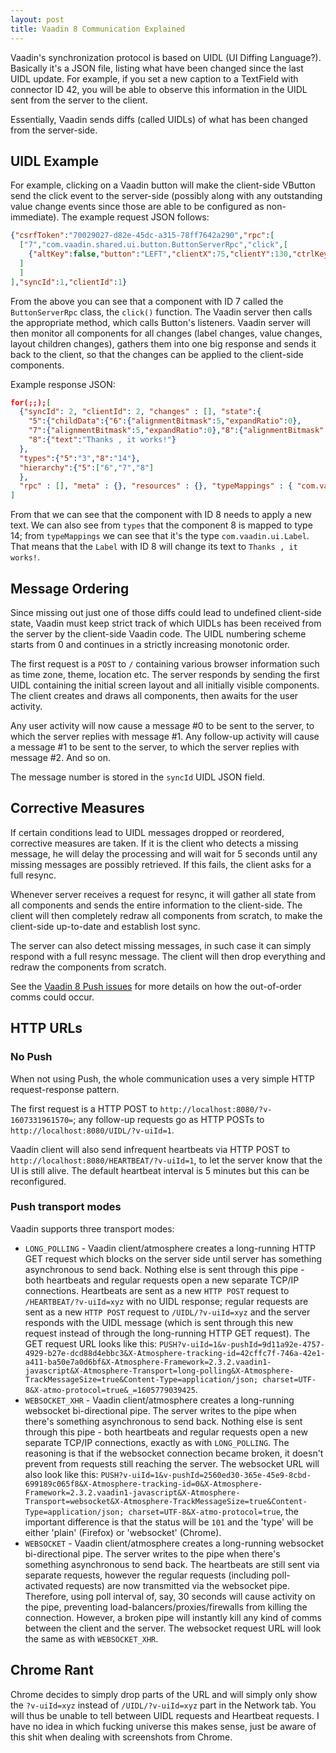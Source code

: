 ```yaml
---
layout: post
title: Vaadin 8 Communication Explained
---
```


Vaadin's synchronization protocol is based on UIDL (UI Diffing Language?).
Basically it's a JSON file, listing what have been changed since the last UIDL update. For example,
if you set a new caption to a TextField with connector ID 42, you will be able to
observe this information in the UIDL sent from the server to the client.

Essentially, Vaadin sends diffs (called UIDLs) of what has been changed from the server-side.

## UIDL Example

For example, clicking on a Vaadin button will make the client-side VButton send
the click event to the server-side (possibly along with any outstanding value change events since those
are able to be configured as non-immediate). The example request JSON follows:

```json
{"csrfToken":"70029027-d82e-45dc-a315-78ff7642a290","rpc":[
  ["7","com.vaadin.shared.ui.button.ButtonServerRpc","click",[
    {"altKey":false,"button":"LEFT","clientX":75,"clientY":130,"ctrlKey":false,"metaKey":false,"relativeX":38,"relativeY":19,"shiftKey":false,"type":1}
  ]
  ]
],"syncId":1,"clientId":1}
```

From the above you can see that a component with ID 7 called the `ButtonServerRpc` class, the `click()` function.
The Vaadin server then calls the appropriate method, which calls Button's listeners.
Vaadin server will then monitor all components for all changes (label changes, value changes, layout children changes),
gathers them into one big response and sends it back to the client, so that the changes can be applied
to the client-side components.

Example response JSON:

```json
for(;;);[
  {"syncId": 2, "clientId": 2, "changes" : [], "state":{
    "5":{"childData":{"6":{"alignmentBitmask":5,"expandRatio":0},
    "7":{"alignmentBitmask":5,"expandRatio":0},"8":{"alignmentBitmask":5,"expandRatio":0}}},
    "8":{"text":"Thanks , it works!"}
  },
  "types":{"5":"3","8":"14"}, 
  "hierarchy":{"5":["6","7","8"]
  }, 
  "rpc" : [], "meta" : {}, "resources" : {}, "typeMappings" : { "com.vaadin.ui.Label" : 14 }, "typeInheritanceMap" : { "14" : 7 , "3" : 10 , "4" : 7 , "10" : 12 , "12" : 4 , "7" : 9 }, "timings":[229, 0]}
]
```

From that we can see that the component with ID 8
needs to apply a new text. We can also see from `types` that the component 8 is mapped to type 14;
from `typeMappings` we can see that it's the type `com.vaadin.ui.Label`. That means
that the `Label` with ID 8 will change its text to `Thanks , it works!`.

## Message Ordering

Since missing out just one of those diffs could lead to undefined client-side state,
Vaadin must keep strict track of which UIDLs has been received from the server by the client-side Vaadin code.
The UIDL numbering scheme starts from 0 and continues in a strictly increasing monotonic
order.

The first request is a `POST` to `/` containing various browser information such as time zone,
theme, location etc. The server responds by sending the first UIDL containing the initial screen
layout and all initially visible components. The client creates and draws all components,
then awaits for the user activity.

Any user activity will now cause a message #0 to be sent to the server, to which the server replies with message #1.
Any follow-up activity will cause a message #1 to be sent to the server, to which the server replies with message #2.
And so on.

The message number is stored in the `syncId` UIDL JSON field.

## Corrective Measures

If certain conditions lead to UIDL messages dropped or reordered, corrective measures are taken.
If it is the client who detects a missing message, he will delay the processing and will wait for 5 seconds
until any missing messages are possibly retrieved. If this fails, the client asks for a full resync.

Whenever server receives a request for resync, it will gather all state from all components
and sends the entire information to the client-side. The client will then completely redraw all
components from scratch, to make the client-side up-to-date and establish lost sync.

The server can also detect missing messages, in such case it can simply respond with a full resync
message. The client will then drop everything and redraw the components from scratch.

See the [Vaadin 8 Push issues](../Vaadin8-push-issues/) for more details on how the out-of-order
comms could occur.

## HTTP URLs

### No Push

When not using Push, the whole communication uses a very simple HTTP request-response pattern.

The first request is a HTTP POST to `http://localhost:8080/?v-1607331961570=`;
any follow-up requests go as HTTP POSTs to `http://localhost:8080/UIDL/?v-uiId=1`.

Vaadin client will also send infrequent heartbeats via HTTP POST to `http://localhost:8080/HEARTBEAT/?v-uiId=1`,
to let the server know that the UI is still alive. The default heartbeat interval is 5 minutes but
this can be reconfigured.

### Push transport modes

Vaadin supports three transport modes:

* `LONG_POLLING` - Vaadin client/atmosphere creates a long-running HTTP GET request which
  blocks on the server side until server has something asynchronous to send back. Nothing else
  is sent through this pipe - both heartbeats and regular requests open a new separate
  TCP/IP connections. Heartbeats are sent
  as a new `HTTP POST` request to `/HEARTBEAT/?v-uiId=xyz` with no UIDL response;
  regular requests are sent as a new `HTTP POST` request to
  `/UIDL/?v-uiId=xyz` and the server responds with the UIDL message
  (which is sent through this new request instead of through the long-running HTTP GET request).
  The GET request URL looks like this: `PUSH?v-uiId=1&v-pushId=9d11a92e-4757-4929-b27e-dcd88d4ebbc3&X-Atmosphere-tracking-id=42cffc7f-746a-42e1-a411-ba50e7a0d6bf&X-Atmosphere-Framework=2.3.2.vaadin1-javascript&X-Atmosphere-Transport=long-polling&X-Atmosphere-TrackMessageSize=true&Content-Type=application/json; charset=UTF-8&X-atmo-protocol=true&_=1605779039425`.
* `WEBSOCKET_XHR` - Vaadin client/atmosphere creates a long-running websocket bi-directional pipe.
  The server writes to the pipe when there's something asynchronous to send back. Nothing else
  is sent through this pipe - both heartbeats and regular requests open a new separate
  TCP/IP connections, exactly as with `LONG_POLLING`.
  The reasoning is that if the websocket connection became broken, it doesn't prevent
  from requests still reaching the server. The websocket URL will also look like this: `PUSH?v-uiId=1&v-pushId=2560ed30-365e-45e9-8cbd-699189c065f8&X-Atmosphere-tracking-id=0&X-Atmosphere-Framework=2.3.2.vaadin1-javascript&X-Atmosphere-Transport=websocket&X-Atmosphere-TrackMessageSize=true&Content-Type=application/json; charset=UTF-8&X-atmo-protocol=true`,
  the important difference is that the status will be `101` and the 'type' will be either 'plain' (Firefox)
  or 'websocket' (Chrome).
* `WEBSOCKET` - Vaadin client/atmosphere creates a long-running websocket bi-directional pipe.
  The server writes to the pipe when there's something asynchronous to send back.
  The heartbeats are still sent via separate requests, however the regular requests
  (including poll-activated requests) are now transmitted via the websocket pipe.
  Therefore, using poll interval of, say, 30 seconds will cause activity on the pipe,
  preventing load-balancers/proxies/firewalls from killing the connection.
  However, a broken pipe will instantly kill any kind of comms between the client and the server.
  The websocket request URL will look the same as with `WEBSOCKET_XHR`.

## Chrome Rant

Chrome decides to simply drop parts of the URL and will simply only show the
`?v-uiId=xyz` instead of `/UIDL/?v-uiId=xyz` part in the Network tab. You will thus be unable
to tell between UIDL requests and Heartbeat requests. I have no idea in which fucking universe this makes sense,
just be aware of this shit when dealing with screenshots from Chrome.
